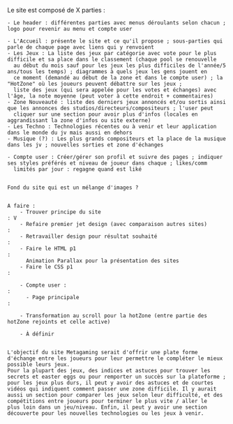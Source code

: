 Le site est composé de X parties :

    - Le header : différentes parties avec menus déroulants selon chacun ; logo pour revenir au menu et compte user

    - L'Accueil : présente le site et ce qu'il propose ; sous-parties qui parle de chaque page avec liens qui y renvoient
    - Les Jeux : La liste des jeux par catégorie avec vote pour le plus difficile et sa place dans le classement (chaque pool se renouvelle 
      au début du mois sauf pour les jeux les plus difficiles de l'année/5 ans/tous les temps) ; diagrammes à quels jeux les gens jouent en 
      ce moment (demandé au début de la zone et dans le compte user) ; la "HotZone" où les joueurs peuvent débattre sur les jeux ; 
      liste des jeux (qui sera appelée pour les votes et échanges) avec l'âge, la note moyenne (peut voter à cette endroit + commentaires)
    - Zone Nouveauté : liste des derniers jeux annoncés et/ou sortis ainsi que les annonces des studios/directeurs/compositeurs ; l'user peut 
      cliquer sur une section pour avoir plus d'infos (locales en aggrandissant la zone d'infos ou site externe)
    - Les Techno : Technologies récentes ou à venir et leur application dans le monde du jv mais aussi en dehors
    - Musique (?) : Les plus grands compositeurs et la place de la musique dans les jv ; nouvelles sorties et zone d'échanges

    - Compte user : Créer/gérer son profil et suivre des pages ; indiquer ses styles préférés et niveau de joueur dans chaque ; likes/comm 
      limités par jour : regagne quand est liké


    Fond du site qui est un mélange d'images ?


    A faire :
        - Trouver principe du site                                          : V
        - Refaire premier jet design (avec comparaison autres sites)        : 
        - Retravailler design pour résultat souhaité                        : 
        - Faire le HTML p1                                                  : 
          Animation Parallax pour la présentation des sites
        - Faire le CSS p1                                                   :

        - Compte user :                                                     :
          - Page principale                                                 :

        - Transformation au scroll pour la hotZone (entre partie des hotZone rejoints et celle active)

        - À définir


    L'objectif du site Metagaming serait d'offrir une plate forme d'échange entre les joueurs pour leur permettre le compléter le mieux possible leurs jeux.
    Pour la plupart des jeux, des indices et astuces pour trouver les secrets et easter eggs ou pour remporter un succès sur la plateforme ;
    pour les jeux plus durs, il peut y avoir des astuces et de courtes vidéos qui indiquent comment passer une zone difficile. Il y aurait 
    aussi un section pour comparer les jeux selon leur difficulté, et des compétitions entre joueurs pour terminer le plus vite / aller le 
    plus loin dans un jeu/niveau. Enfin, il peut y avoir une section découverte pour les nouvelles technologies ou les jeux à venir.